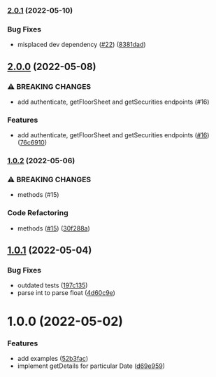 ### [2.0.1](https://github.com/rpidanny/nepse.js/compare/v2.0.0...v2.0.1) (2022-05-10)


### Bug Fixes

* misplaced dev dependency ([#22](https://github.com/rpidanny/nepse.js/issues/22)) ([8381dad](https://github.com/rpidanny/nepse.js/commit/8381dad0b7f2e168f480c9312a47ba26ce6fd06c))

## [2.0.0](https://github.com/rpidanny/nepse.js/compare/v1.0.2...v2.0.0) (2022-05-08)


### ⚠ BREAKING CHANGES

* add authenticate, getFloorSheet and getSecurities endpoints (#16)

### Features

* add authenticate, getFloorSheet and getSecurities endpoints ([#16](https://github.com/rpidanny/nepse.js/issues/16)) ([76c6910](https://github.com/rpidanny/nepse.js/commit/76c69104290b530b9853ac0325e740261d19ace6))

### [1.0.2](https://github.com/rpidanny/nepse.js/compare/v1.0.1...v1.0.2) (2022-05-06)


### ⚠ BREAKING CHANGES

* methods (#15)

### Code Refactoring

* methods ([#15](https://github.com/rpidanny/nepse.js/issues/15)) ([30f288a](https://github.com/rpidanny/nepse.js/commit/30f288a09f4991308845aac4781bd42ccce463b8))

## [1.0.1](https://github.com/rpidanny/nepse.js/compare/v1.0.0...v1.0.1) (2022-05-04)


### Bug Fixes

* outdated tests ([197c135](https://github.com/rpidanny/nepse.js/commit/197c13556b82c2860f59fa612b329a47f96c9cff))
* parse int to parse float ([4d60c9e](https://github.com/rpidanny/nepse.js/commit/4d60c9e4417f34ee1825fd9b46aff22d1affffd3))

# 1.0.0 (2022-05-02)


### Features

* add examples ([52b3fac](https://github.com/rpidanny/nepse.js/commit/52b3fac633570ed64f5527398e453992bc920a4b))
* implement getDetails for particular Date ([d69e959](https://github.com/rpidanny/nepse.js/commit/d69e9592ac9fd3c05dec2aec2e198eb13be86e88))
